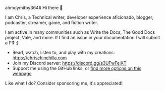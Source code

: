 ahmdymitby364# Hi there 👋

I am Chris, a Technical writer, developer experience aficionado, blogger, podcaster, streamer, game, and fiction writer.

I am active in many communities such as Write the Docs, The Good Docs project, Vale, and more. If I find an issue in your documentation I will submit a PR ;)

- Read, watch, listen to, and play with my creations: https://chrischinchilla.com
- Join my Discord server: https://discord.gg/s3UFwFejKT
- Support me using the GitHub links, or [find more options on this webpage](https://chrischinchilla.com/support/)

Like what I do? Consider sponsoring me, it's appreciated!
